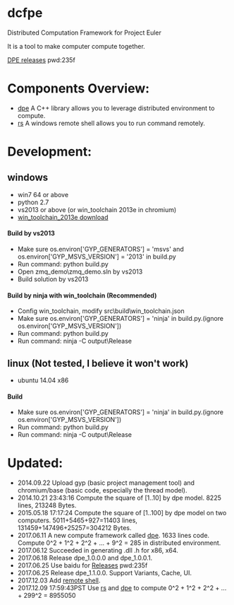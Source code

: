 dcfpe
=====

Distributed Computation Framework for Project Euler

It is a tool to make computer compute together.

[DPE releases](http://pan.baidu.com/s/1o8fqAqI) pwd:235f

Components Overview:
====================
* [dpe](https://github.com/baihacker/dcfpe/tree/master/src/dpe) A C++ library allows you to leverage distributed environment to compute.
* [rs](https://github.com/baihacker/dcfpe/tree/master/src/remote_shell) A windows remote shell allows you to run command remotely.

Development:
========================
## windows
* win7 64 or above
* python 2.7
* vs2013 or above (or win_toolchain 2013e in chromium)
* [win_toolchain_2013e download](http://yun.baidu.com/share/link?shareid=2799405881&uk=2684621311)

#### Build by vs2013
* Make sure os.environ['GYP_GENERATORS'] = 'msvs' and os.environ['GYP_MSVS_VERSION'] = '2013' in build.py
* Run command: python build.py
* Open zmq_demo\zmq_demo.sln by vs2013
* Build solution by vs2013

#### Build by ninja with win_toolchain (Recommended)
* Config win_toolchain, modify src\build\win_toolchain.json
* Make sure os.environ['GYP_GENERATORS'] = 'ninja' in build.py.(ignore os.environ['GYP_MSVS_VERSION'])
* Run command: python build.py
* Run command: ninja -C output\Release

## linux (Not tested, I believe it won't work)
* ubuntu 14.04 x86

#### Build
* Make sure os.environ['GYP_GENERATORS'] = 'ninja' in build.py.(ignore os.environ['GYP_MSVS_VERSION'])
* Run command: python build.py
* Run command: ninja -C output\Release


Updated:
========
* 2014.09.22 Upload gyp (basic project management tool) and chromium/base (basic code, especially the thread model).
* 2014.10.21 23:43:16 Compute the square of [1..10] by dpe model. 8225 lines, 213248 Bytes.
* 2015.05.18 17:17:24 Compute the square of [1..100] by dpe model on two computers. 5011+5465+927=11403 lines, 131459+147496+25257=304212 Bytes.
* 2017.06.11 A new compute framework called [dpe](https://github.com/baihacker/dcfpe/tree/master/src/dpe). 1633 lines code. Compute 0^2 + 1^2 + 2^2 + ... + 9^2 = 285 in distributed environment.
* 2017.06.12 Succeeded in generating .dll .h for x86, x64.
* 2017.06.18 Release dpe_1.0.0.0 and dpe_1.0.0.1.
* 2017.06.25 Use baidu for [Releases](http://pan.baidu.com/s/1o8fqAqI) pwd:235f
* 2017.06.25 Release dpe_1.1.0.0. Support Variants, Cache, UI.
* 2017.12.03 Add [remote shell](https://github.com/baihacker/dcfpe/tree/master/src/remote_shell).
* 2017.12.09 17:59:43PST Use [rs](https://github.com/baihacker/dcfpe/tree/master/src/remote_shell) and [dpe](https://github.com/baihacker/dcfpe/tree/master/src/dpe) to compute 0^2 + 1^2 + 2^2 + ... + 299^2 = 8955050
